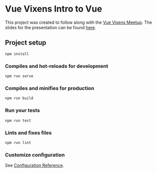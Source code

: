 # Vue Vixens Intro to Vue

This project was created to follow along with the [Vue Vixens Meetup](https://www.meetup.com/VueVixens/events/257968042/). The slides for the presentation can be found [here](https://docs.google.com/presentation/d/1qfvMpFWy8XptO7c4AysOAAysdx18VBmlY01ln1YeExg/edit#slide=id.g5034f2e0e1_0_0).

## Project setup
```
npm install
```

### Compiles and hot-reloads for development
```
npm run serve
```

### Compiles and minifies for production
```
npm run build
```

### Run your tests
```
npm run test
```

### Lints and fixes files
```
npm run lint
```

### Customize configuration
See [Configuration Reference](https://cli.vuejs.org/config/).
